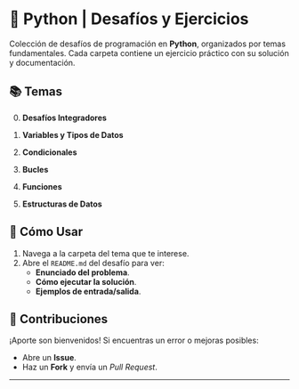 # 🐍 Python | Desafíos y Ejercicios  

Colección de desafíos de programación en **Python**, organizados por temas fundamentales. Cada carpeta contiene un ejercicio práctico con su solución y documentación.  

## 📚 Temas  

0. **Desafíos Integradores**

1. **Variables y Tipos de Datos**    

2. **Condicionales**   

3. **Bucles**  

4. **Funciones**   

5. **Estructuras de Datos**  

## 🚀 Cómo Usar  
1. Navega a la carpeta del tema que te interese.  
2. Abre el `README.md` del desafío para ver:  
   - **Enunciado del problema**.  
   - **Cómo ejecutar la solución**.  
   - **Ejemplos de entrada/salida**.  

## 📌 Contribuciones  
¡Aporte son bienvenidos! Si encuentras un error o mejoras posibles:  
- Abre un **Issue**.  
- Haz un **Fork** y envía un *Pull Request*.  

---